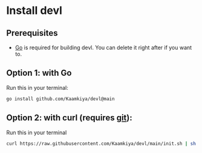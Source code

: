 # Install devl

## Prerequisites

* [Go](https://go.dev/dl) is required for building devl. You can delete it
right after if you want to.

## Option 1: with Go

Run this in your terminal:
```bash
go install github.com/Kaamkiya/devl@main
```

## Option 2: with curl (requires [git](https://git-scm.com)):

Run this in your terminal
```bash
curl https://raw.githubusercontent.com/Kaamkiya/devl/main/init.sh | sh
```

